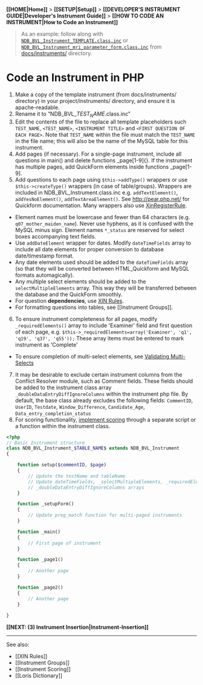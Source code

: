 **[[HOME|Home]]** > **[[SETUP|Setup]]** > **[[DEVELOPER'S INSTRUMENT GUIDE|Developer's Instrument Guide]]** > **[[HOW TO CODE AN INSTRUMENT|How to Code an Instrument]]**

> As an example: follow along with [`NDB_BVL_Instrument_TEMPLATE.class.inc`](https://github.com/aces/Loris/blob/master/docs/instruments/NDB_BVL_Instrument_TEMPLATE.class.inc) or [`NDB_BVL_Instrument_mri_parameter_form.class.inc`](https://github.com/aces/Loris/blob/master/docs/instruments/NDB_BVL_Instrument_mri_parameter_form.class.inc) from [docs/instruments/](https://github.com/aces/Loris/tree/master/docs/instruments) directory. 

# Code an Instrument in PHP
1. Make a copy of the template instrument (from docs/instruments/ directory) in your project/instruments/ directory, and ensure it is apache-readable.  
1. Rename it to  “NDB_BVL_$TEST_NAME$.class.inc”
1. Edit the contents of the file to replace all template placeholders such `TEST_NAME`, `<TEST_NAME>`, `<INSTRUMENT TITLE>` and `<FIRST QUESTION OF EACH PAGE>`.  Note that `TEST_NAME` within the file must match the `TEST_NAME` in the file name; this will also be the name of the MySQL table for this instrument. 
1. Add pages (if necessary). For a single-page instrument, include all questions in main() and delete functions _page[1-9]{}. If the instrument has multiple pages, add QuickForm elements inside functions _page[1-9].
1. Add questions to each page using `$this->addType()` wrappers or use `$this->createType()` wrappers (in case of table/groups).  Wrappers are included in NDB_BVL_Instrument.class.inc e.g. `addTextElement()`, `addYesNoElement()`, `addTextAreaElement()`. See <http://pear.php.net/> for Quickform documentation. Many wrappers also use [XinRegisterRule](https://github.com/aces/Loris/wiki/XIN-Rules).
  * Element names must be lowercase and fewer than 64 characters (e.g. `q07_mother_maiden_name`). Never use hyphens, as it is confused with the MySQL minus sign. Element names `*_status` are reserved for select boxes accompanying text fields.
  * Use `addDateElement` wrapper for dates. Modify `dateTimeFields` array to include all date elements for proper conversion to database date/timestamp format.
  * Any date elements used should be added to the `dateTimeFields` array (so that they will be converted between HTML_Quickform and MySQL formats automagically).
  * Any multiple select elements should be added to the `selectMultipleElements` array.  This way they will be transferred between the database and the QuickForm smoothly.
  * For question **dependencies**, use [XIN Rules](https://github.com/aces/Loris/wiki/XIN-Rules).
  * For formatting questions into tables, see [[Instrument Groups]].
6. To ensure instrument completeness for all pages, modify `_requiredElements()` array to include 'Examiner' field and first question of each page, e.g. `$this->_requiredElements=array('Examiner', 'q1', 'q19', 'q37', 'q55'));` These array items must be entered to mark instrument as 'Complete'
  * To ensure completion of multi-select elements, see [Validating Multi-Selects](https://github.com/aces/Loris/wiki/XIN-Rules#validating-multi-selects)
7. It may be desirable to exclude certain instrument columns from the Conflict Resolver module, such as Comment fields. These fields should be added to the instrument class array `_doubleDataEntryDiffIgnoreColumns` within the instrument php file.  By default, the base class already excludes the following fields: `CommentID`, `UserID`, `Testdate`, `Window_Difference`, `Candidate_Age`, `Data_entry_completion_status`
8. For scoring functionality, [implement scoring](https://github.com/aces/Loris/wiki/Instrument-Scoring) through a separate script or a function within the instrument class.

```php
<?php
// Basic Instrument structure
class NDB_BVL_Instrument_$TABLE_NAME$ extends NDB_BVL_Instrument
{

    function setup($commentID, $page)
    {
        // Update the testName and tableName
        // Update dateTimeFields, _selectMultipleElements, _requiredElements,
        // _doubleDataEntryDiffIgnoreColumns arrays
    }	

    function _setupForm()
    {
        // Update preg_match function for multi-paged instruments
    }

    function _main()
    {
        // First page of instrument
    }

    function _page1()
    {
        // Another page
    }

    function _page2()
    {
        // Another page
    }
	
} 
```


**[[NEXT: (3) Instrument Insertion|Instrument-Insertion]]**

----
See also:
* [[XIN Rules]]
* [[Instrument Groups]]
* [[Instrument Scoring]]
* [[Loris Dictionary]]
